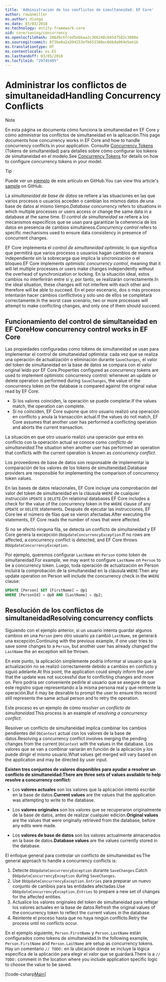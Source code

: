 ```yaml
---
title: 'Administración de los conflictos de simultaneidad: EF Core'
author: rowanmiller
ms.author: divega
ms.date: 03/03/2018
ms.technology: entity-framework-core
uid: core/saving/concurrency
ms.openlocfilehash: 288d9c6fced5ebbaa2c366248c68547502c3698e
ms.sourcegitcommit: 8f3be0a2a394253efb653388ec66bda964e5ee1b
ms.translationtype: HT
ms.contentlocale: es-ES
ms.lasthandoff: 03/05/2018
ms.locfileid: "29745495"
---
```

# <a name="handling-concurrency-conflicts"></a><span data-ttu-id="d8516-102">Administrar los conflictos de simultaneidad</span><span class="sxs-lookup"><span data-stu-id="d8516-102">Handling Concurrency Conflicts</span></span>

> [!NOTE]
> <span data-ttu-id="d8516-103">En esta página se documenta cómo funciona la simultaneidad en EF Core y cómo administrar los conflictos de simultaneidad en la aplicación.</span><span class="sxs-lookup"><span data-stu-id="d8516-103">This page documents how concurrency works in EF Core and how to handle concurrency conflicts in your application.</span></span> <span data-ttu-id="d8516-104">Consulte [Concurrency Tokens](xref:core/modeling/concurrency) (Tokens de simultaneidad) para detalles sobre cómo configurar los tokens de simultaneidad en el modelo.</span><span class="sxs-lookup"><span data-stu-id="d8516-104">See [Concurrency Tokens](xref:core/modeling/concurrency) for details on how to configure concurrency tokens in your model.</span></span>

> [!TIP]
> <span data-ttu-id="d8516-105">Puede ver un [ejemplo](https://github.com/aspnet/EntityFramework.Docs/tree/master/samples/core/Saving/Saving/Concurrency/) de este artículo en GitHub.</span><span class="sxs-lookup"><span data-stu-id="d8516-105">You can view this article's [sample](https://github.com/aspnet/EntityFramework.Docs/tree/master/samples/core/Saving/Saving/Concurrency/) on GitHub.</span></span>

<span data-ttu-id="d8516-106">La _simultaneidad de base de datos_ se refiere a las situaciones en las que varios procesos o usuarios acceden o cambian los mismos datos de una base de datos al mismo tiempo.</span><span class="sxs-lookup"><span data-stu-id="d8516-106">_Database concurrency_ refers to situations in which multiple processes or users access or change the same data in a database at the same time.</span></span> <span data-ttu-id="d8516-107">El _control de simultaneidad_ se refiere a los mecanismos específicos que se usan para garantizar la coherencia de los datos en presencia de cambios simultáneos.</span><span class="sxs-lookup"><span data-stu-id="d8516-107">_Concurrency control_ refers to specific mechanisms used to ensure data consistency in presence of concurrent changes.</span></span>

<span data-ttu-id="d8516-108">EF Core implementa el _control de simultaneidad optimista_, lo que significa que permitirá que varios procesos o usuarios hagan cambios de manera independiente sin la sobrecarga que implica la sincronización o el bloqueo.</span><span class="sxs-lookup"><span data-stu-id="d8516-108">EF Core implements _optimistic concurrency control_, meaning that it will let multiple processes or users make changes independently without the overhead of synchronization or locking.</span></span> <span data-ttu-id="d8516-109">En la situación ideal, estos cambios no interferirán entre sí y, por tanto, se realizarán correctamente.</span><span class="sxs-lookup"><span data-stu-id="d8516-109">In the ideal situation, these changes will not interfere with each other and therefore will be able to succeed.</span></span> <span data-ttu-id="d8516-110">En el peor escenario, dos o más procesos intentarán hacer cambios conflictivos y solo uno de ellos se completará correctamente.</span><span class="sxs-lookup"><span data-stu-id="d8516-110">In the worst case scenario, two or more processes will attempt to make conflicting changes, and only one of them should succeed.</span></span>

## <a name="how-concurrency-control-works-in-ef-core"></a><span data-ttu-id="d8516-111">Funcionamiento del control de simultaneidad en EF Core</span><span class="sxs-lookup"><span data-stu-id="d8516-111">How concurrency control works in EF Core</span></span>

<span data-ttu-id="d8516-112">Las propiedades configuradas como tokens de simultaneidad se usan para implementar el control de simultaneidad optimista: cada vez que se realiza una operación de actualización o eliminación durante `SaveChanges`, el valor del token de simultaneidad en la base de datos se compara con el valor original leído por EF Core.</span><span class="sxs-lookup"><span data-stu-id="d8516-112">Properties configured as concurrency tokens are used to implement optimistic concurrency control: whenever an update or delete operation is performed during `SaveChanges`, the value of the concurrency token on the database is compared against the original value read by EF Core.</span></span>

- <span data-ttu-id="d8516-113">Si los valores coinciden, la operación se puede completar.</span><span class="sxs-lookup"><span data-stu-id="d8516-113">If the values match, the operation can complete.</span></span>
- <span data-ttu-id="d8516-114">Si no coinciden, EF Core supone que otro usuario realizó una operación en conflicto y anula la transacción actual.</span><span class="sxs-lookup"><span data-stu-id="d8516-114">If the values do not match, EF Core assumes that another user has performed a conflicting operation and aborts the current transaction.</span></span>

<span data-ttu-id="d8516-115">La situación en que otro usuario realizó una operación que entra en conflicto con la operación actual se conoce como _conflicto de simultaneidad_.</span><span class="sxs-lookup"><span data-stu-id="d8516-115">The situation when another user has performed an operation that conflicts with the current operation is known as _concurrency conflict_.</span></span>

<span data-ttu-id="d8516-116">Los proveedores de base de datos son responsable de implementar la comparación de los valores de los tokens de simultaneidad.</span><span class="sxs-lookup"><span data-stu-id="d8516-116">Database providers are responsible for implementing the comparison of concurrency token values.</span></span>

<span data-ttu-id="d8516-117">En las bases de datos relacionales, EF Core incluye una comprobación del valor del token de simultaneidad en la cláusula `WHERE` de cualquier instrucción `UPDATE` o `DELETE`.</span><span class="sxs-lookup"><span data-stu-id="d8516-117">On relational databases EF Core includes a check for the value of the concurrency token in the `WHERE` clause of any `UPDATE` or `DELETE` statements.</span></span> <span data-ttu-id="d8516-118">Después de ejecutar las instrucciones, EF Core lee el número de filas que se vieron afectadas.</span><span class="sxs-lookup"><span data-stu-id="d8516-118">After executing the statements, EF Core reads the number of rows that were affected.</span></span>

<span data-ttu-id="d8516-119">Si no se afectó ninguna fila, se detecta un conflicto de simultaneidad y EF Core genera la excepción `DbUpdateConcurrencyException`.</span><span class="sxs-lookup"><span data-stu-id="d8516-119">If no rows are affected, a concurrency conflict is detected, and EF Core throws `DbUpdateConcurrencyException`.</span></span>

<span data-ttu-id="d8516-120">Por ejemplo, queremos configurar `LastName` en `Person` como token de simultaneidad.</span><span class="sxs-lookup"><span data-stu-id="d8516-120">For example, we may want to configure `LastName` on `Person` to be a concurrency token.</span></span> <span data-ttu-id="d8516-121">Luego, toda operación de actualización en Person incluirá la comprobación de la simultaneidad en la cláusula `WHERE`:</span><span class="sxs-lookup"><span data-stu-id="d8516-121">Then any update operation on Person will include the concurrency check in the `WHERE` clause:</span></span>

``` sql
UPDATE [Person] SET [FirstName] = @p1
WHERE [PersonId] = @p0 AND [LastName] = @p2;
```

## <a name="resolving-concurrency-conflicts"></a><span data-ttu-id="d8516-122">Resolución de los conflictos de simultaneidad</span><span class="sxs-lookup"><span data-stu-id="d8516-122">Resolving concurrency conflicts</span></span>

<span data-ttu-id="d8516-123">Siguiendo con el ejemplo anterior, si un usuario intenta guardar algunos cambios en una `Person` pero otro usuario ya cambió `LastName`, se generará una excepción.</span><span class="sxs-lookup"><span data-stu-id="d8516-123">Continuing with the previous example, if one user tries to save some changes to a `Person`, but another user has already changed the `LastName` the an exception will be thrown.</span></span>

<span data-ttu-id="d8516-124">En este punto, la aplicación simplemente podría informar al usuario que la actualización no se realizó correctamente debido a cambios en conflicto y siguió adelante.</span><span class="sxs-lookup"><span data-stu-id="d8516-124">At this point, the application could simply inform the user that the update was not successful due to conflicting changes and move on.</span></span> <span data-ttu-id="d8516-125">Pero podría ser conveniente pedirle al usuario que se asegure de que este registro sigue representando a la misma persona real y que reintente la operación.</span><span class="sxs-lookup"><span data-stu-id="d8516-125">But it may be desirable to prompt the user to ensure this record still represents the same actual person and to retry the operation.</span></span>

<span data-ttu-id="d8516-126">Este proceso es un ejemplo de cómo _resolver un conflicto de simultaneidad_.</span><span class="sxs-lookup"><span data-stu-id="d8516-126">This process is an example of _resolving a concurrency conflict_.</span></span>

<span data-ttu-id="d8516-127">Resolver un conflicto de simultaneidad implica combinar los cambios pendientes del `DbContext` actual con los valores de la base de datos.</span><span class="sxs-lookup"><span data-stu-id="d8516-127">Resolving a concurrency conflict involves merging the pending changes from the current `DbContext` with the values in the database.</span></span> <span data-ttu-id="d8516-128">Los valores que se van a combinar variarán en función de la aplicación y los puede dirigir el mismo usuario.</span><span class="sxs-lookup"><span data-stu-id="d8516-128">What values get merged will vary based on the application and may be directed by user input.</span></span>

<span data-ttu-id="d8516-129">**Existen tres conjuntos de valores disponibles para ayudar a resolver un conflicto de simultaneidad:**</span><span class="sxs-lookup"><span data-stu-id="d8516-129">**There are three sets of values available to help resolve a concurrency conflict:**</span></span>

* <span data-ttu-id="d8516-130">Los **valores actuales** son los valores que la aplicación intentó escribir en la base de datos.</span><span class="sxs-lookup"><span data-stu-id="d8516-130">**Current values** are the values that the application was attempting to write to the database.</span></span>

* <span data-ttu-id="d8516-131">Los **valores originales** son los valores que se recuperaron originalmente de la base de datos, antes de realizar cualquier edición.</span><span class="sxs-lookup"><span data-stu-id="d8516-131">**Original values** are the values that were originally retrieved from the database, before any edits were made.</span></span>

* <span data-ttu-id="d8516-132">Los **valores de base de datos** son los valores actualmente almacenados en la base de datos.</span><span class="sxs-lookup"><span data-stu-id="d8516-132">**Database values** are the values currently stored in the database.</span></span>

<span data-ttu-id="d8516-133">El enfoque general para controlar un conflicto de simultaneidad es:</span><span class="sxs-lookup"><span data-stu-id="d8516-133">The general approach to handle a concurrency conflicts is:</span></span>

1. <span data-ttu-id="d8516-134">Detecte `DbUpdateConcurrencyException` durante `SaveChanges`.</span><span class="sxs-lookup"><span data-stu-id="d8516-134">Catch `DbUpdateConcurrencyException` during `SaveChanges`.</span></span>
2. <span data-ttu-id="d8516-135">Use `DbUpdateConcurrencyException.Entries` para preparar un nuevo conjunto de cambios para las entidades afectadas.</span><span class="sxs-lookup"><span data-stu-id="d8516-135">Use `DbUpdateConcurrencyException.Entries` to prepare a new set of changes for the affected entities.</span></span>
3. <span data-ttu-id="d8516-136">Actualice los valores originales del token de simultaneidad para reflejar los valores actuales en la base de datos.</span><span class="sxs-lookup"><span data-stu-id="d8516-136">Refresh the original values of the concurrency token to reflect the current values in the database.</span></span>
4. <span data-ttu-id="d8516-137">Reintente el proceso hasta que no haya ningún conflicto.</span><span class="sxs-lookup"><span data-stu-id="d8516-137">Retry the process until no conflicts occur.</span></span>

<span data-ttu-id="d8516-138">En el ejemplo siguiente, `Person.FirstName` y `Person.LastName` están configurados como tokens de simultaneidad.</span><span class="sxs-lookup"><span data-stu-id="d8516-138">In the following example, `Person.FirstName` and `Person.LastName` are setup as concurrency tokens.</span></span> <span data-ttu-id="d8516-139">Hay un comentario `// TODO:` en la ubicación donde se incluye la lógica específica de la aplicación para elegir el valor que se guardará.</span><span class="sxs-lookup"><span data-stu-id="d8516-139">There is a `// TODO:` comment in the location where you include application specific logic to choose the value to be saved.</span></span>

[!code-csharp[Main](../../../samples/core/Saving/Saving/Concurrency/Sample.cs?name=ConcurrencyHandlingCode&highlight=34-35)]
